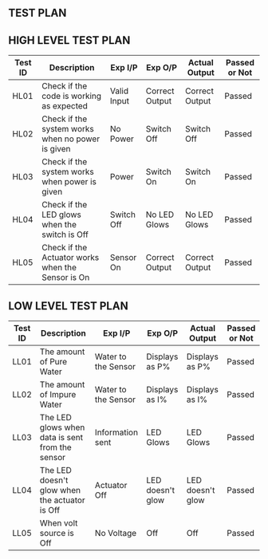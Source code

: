 TEST PLAN
-----------------------------------------------------------------------------------------------------------------------------------------------------------------------------------

HIGH LEVEL TEST PLAN
-----------------------------------------------------------------------------------------------------------------------------------------------------------------------------------

| Test ID | Description | Exp I/P | Exp O/P | Actual Output | Passed or Not |
|---------|-------------|---------|---------|---------------|---------------|
| HL01 | Check if the code is working as expected | Valid Input | Correct Output | Correct Output | Passed |
| HL02 | Check if the system works when no power is given | No Power | Switch Off | Switch Off | Passed |
| HL03 | Check if the system works when power is given | Power | Switch On | Switch On | Passed |
| HL04 | Check if the LED glows when the switch is Off | Switch Off | No LED Glows | No LED Glows | Passed |
| HL05 | Check if the Actuator works when the Sensor is On | Sensor On | Correct Output | Correct Output | Passed | 

LOW LEVEL TEST PLAN
-----------------------------------------------------------------------------------------------------------------------------------------------------------------------------------
| Test ID | Description | Exp I/P | Exp O/P | Actual Output | Passed or Not |
|---------|-------------|---------|---------|---------------|---------------| 
| LL01 | The amount of Pure Water | Water to the Sensor | Displays as P% | Displays as P% | Passed |
| LL02 | The amount of Impure Water | Water to the Sensor | Displays as I% | Displays as I% | Passed |
| LL03 | The LED glows when data is sent from the sensor | Information sent | LED Glows | LED Glows | Passed | 
| LL04 | The LED doesn't glow when the actuator is Off | Actuator Off | LED doesn't glow | LED doesn't glow | Passed |
| LL05 | When volt source is Off | No Voltage | Off | Off | Passed | 


